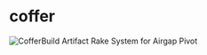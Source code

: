 # coffer
![CofferBuild](https://github.com/containercraft/coffer/workflows/CofferBuild/badge.svg)
Artifact Rake System for Airgap Pivot
